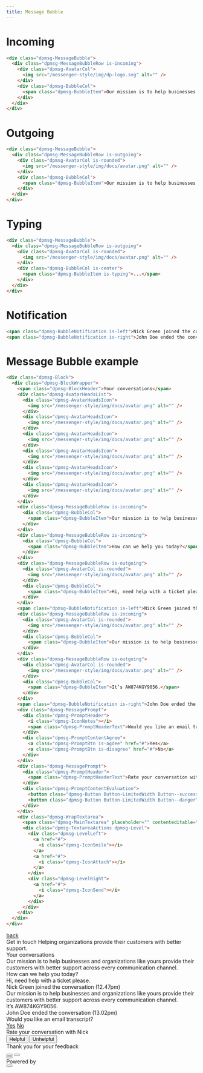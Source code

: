 ```yaml
---
title: Message Bubble
---
```


# Incoming
```html @preview
<div class="dpmsg-MessageBubble">
  <div class="dpmsg-MessageBubbleRow is-incoming">
    <div class="dpmsg-AvatarCol">
      <img src="/messenger-style/img/dp-logo.svg" alt="" />
    </div>
    <div class="dpmsg-BubbleCol">
      <span class="dpmsg-BubbleItem">Our mission is to help businesses and organizations like yours provide their customers with better support across every communication channel.</span>
    </div>
  </div>
</div>
```

# Outgoing
```html @preview
<div class="dpmsg-MessageBubble">
  <div class="dpmsg-MessageBubbleRow is-outgoing">
    <div class="dpmsg-AvatarCol is-rounded">
      <img src="/messenger-style/img/docs/avatar.png" alt="" />
    </div>
    <div class="dpmsg-BubbleCol">
      <span class="dpmsg-BubbleItem">Our mission is to help businesses and organizations like yours provide their customers with better support across every communication channel.</span>
    </div>
  </div>
</div>
```

# Typing
```html @preview
<div class="dpmsg-MessageBubble">
  <div class="dpmsg-MessageBubbleRow is-outgoing">
    <div class="dpmsg-AvatarCol is-rounded">
      <img src="/messenger-style/img/docs/avatar.png" alt="" />
    </div>
    <div class="dpmsg-BubbleCol is-center">
      <span class="dpmsg-BubbleItem is-typing">...</span>
    </div>
  </div>
</div>
```

# Notification
```html @preview
<span class="dpmsg-BubbleNotification is-left">Nick Green joined the conversation (12.47pm)</span>
<span class="dpmsg-BubbleNotification is-right">John Doe ended the conversation (13.02pm)</span>
```

# Message Bubble example
```html @preview
<div class="dpmsg-Block">
  <div class="dpmsg-BlockWrapper">
    <span class="dpmsg-BlockHeader">Your conversations</span>
    <div class="dpmsg-AvatarHeadsList">
      <div class="dpmsg-AvatarHeadsIcon">
        <img src="/messenger-style/img/docs/avatar.png" alt="" />
      </div>
      <div class="dpmsg-AvatarHeadsIcon">
        <img src="/messenger-style/img/docs/avatar.png" alt="" />
      </div>
      <div class="dpmsg-AvatarHeadsIcon">
        <img src="/messenger-style/img/docs/avatar.png" alt="" />
      </div>
      <div class="dpmsg-AvatarHeadsIcon">
        <img src="/messenger-style/img/docs/avatar.png" alt="" />
      </div>
      <div class="dpmsg-AvatarHeadsIcon">
        <img src="/messenger-style/img/docs/avatar.png" alt="" />
      </div>
      <div class="dpmsg-AvatarHeadsIcon">
        <img src="/messenger-style/img/docs/avatar.png" alt="" />
      </div>
    </div>
    <div class="dpmsg-MessageBubbleRow is-incoming">
      <div class="dpmsg-BubbleCol">
        <span class="dpmsg-BubbleItem">Our mission is to help businesses and organizations like yours provide their customers with better support across every communication channel.</span>
      </div>
    </div>
    <div class="dpmsg-MessageBubbleRow is-incoming">
      <div class="dpmsg-BubbleCol">
        <span class="dpmsg-BubbleItem">How can we help you today?</span>
      </div>
    </div>
    <div class="dpmsg-MessageBubbleRow is-outgoing">
      <div class="dpmsg-AvatarCol is-rounded">
        <img src="/messenger-style/img/docs/avatar.png" alt="" />
      </div>
      <div class="dpmsg-BubbleCol">
        <span class="dpmsg-BubbleItem">Hi, need help with a ticket please.</span>
      </div>
    </div>
    <span class="dpmsg-BubbleNotification is-left">Nick Green joined the conversation (12.47pm)</span>
    <div class="dpmsg-MessageBubbleRow is-incoming">
      <div class="dpmsg-AvatarCol is-rounded">
        <img src="/messenger-style/img/docs/avatar.png" alt="" />
      </div>
      <div class="dpmsg-BubbleCol">
        <span class="dpmsg-BubbleItem">Our mission is to help businesses and organizations like yours provide their customers with better support across every communication channel.</span>
      </div>
    </div>
    <div class="dpmsg-MessageBubbleRow is-outgoing">
      <div class="dpmsg-AvatarCol is-rounded">
        <img src="/messenger-style/img/docs/avatar.png" alt="" />
      </div>
      <div class="dpmsg-BubbleCol">
        <span class="dpmsg-BubbleItem">It’s AW874KGY9056.</span>
      </div>
    </div>
    <span class="dpmsg-BubbleNotification is-right">John Doe ended the conversation (13.02pm)</span>
    <div class="dpmsg-MessagePrompt">
      <div class="dpmsg-PromptHeader">
        <i class="dpmsg-IconNotes"></i>
        <span class="dpmsg-PromptHeaderText">Would you like an email transcript?</span>
      </div>
      <div class="dpmsg-PromptContentAgree">
        <a class="dpmsg-PromptBtn is-agdee" href="#">Yes</a>
        <a class="dpmsg-PromptBtn is-disagree" href="#">No</a>
      </div>
    </div>
    <div class="dpmsg-MessagePrompt">
      <div class="dpmsg-PromptHeader">
        <span class="dpmsg-PromptHeaderText">Rate your conversation with Nick</span>
      </div>
      <div class="dpmsg-PromptContentEvaluation">
        <button class="dpmsg-Button Button-LimitedWidth Button--success">Helpful</button>
        <button class="dpmsg-Button Button-LimitedWidth Button--danger">Unhelpful</button>
      </div>
    </div>
    <div class="dpmsg-WrapTextarea">
      <span class="dpmsg-MainTextarea" placeholder="" contenteditable="true"></span>
      <div class="dpmsg-TextareaActions dpmsg-Level">
        <div class="dpmsg-LevelLeft">
          <a href="#">
            <i class="dpmsg-IconSmile"></i>
          </a>
          <a href="#">
            <i class="dpmsg-IconAttach"></i>
          </a>  
        </div>
        <div class="dpmsg-LevelRight">
          <a href="#">
            <i class="dpmsg-IconSend"></i>
          </a>
        </div>
      </div>
    </div>
  </div>
</div>
```

<div class="dpmsg-ScreenWrap">
  <div class="dpmsg-Screen is-blue">
    <div class="dpmsg-ScreenHeder">
      <div class="dpmsg-ScreenControls dpmsg-Level">
        <a class="dpmsg-BackBtn dpmsg-LevelLeft" href="#"><i class="dpmsg-IconArrow iconArrow--left"></i> back</a>
        <a class="dpmsg-LevelRight" href="#"><i class="dpmsg-IconMute"></i></a>
      </div>
      <div class="dpmsg-ScreenHederLogo">
        <img src="/messenger-style/img/deskpro-logo-white.svg" alt="" />
      </div>
      <span class="dpmsg-ScreenHederTitle">Get in touch</span>
      <span class="dpmsg-ScreenHederText">Helping organizations provide their customers with better support.</span>
    </div>
    <div class="dpmsg-ScreenContent">
      <div class="dpmsg-Block">
        <div class="dpmsg-BlockWrapper">
          <span class="dpmsg-BlockHeader">Your conversations</span>
          <div class="dpmsg-AvatarHeadsList">
            <div class="dpmsg-AvatarHeadsIcon">
              <img src="/messenger-style/img/docs/avatar.png" alt="" />
            </div>
            <div class="dpmsg-AvatarHeadsIcon">
              <img src="/messenger-style/img/docs/avatar.png" alt="" />
            </div>
            <div class="dpmsg-AvatarHeadsIcon">
              <img src="/messenger-style/img/docs/avatar.png" alt="" />
            </div>
            <div class="dpmsg-AvatarHeadsIcon">
              <img src="/messenger-style/img/docs/avatar.png" alt="" />
            </div>
            <div class="dpmsg-AvatarHeadsIcon">
              <img src="/messenger-style/img/docs/avatar.png" alt="" />
            </div>
            <div class="dpmsg-AvatarHeadsIcon">
              <img src="/messenger-style/img/docs/avatar.png" alt="" />
            </div>
          </div>
          <div class="dpmsg-MessageBubbleRow is-incoming">
            <div class="dpmsg-BubbleCol">
              <span class="dpmsg-BubbleItem">Our mission is to help businesses and organizations like yours provide their customers with better support across every communication channel.</span>
            </div>
          </div>
          <div class="dpmsg-MessageBubbleRow is-incoming">
            <div class="dpmsg-BubbleCol">
              <span class="dpmsg-BubbleItem">How can we help you today?</span>
            </div>
          </div>
          <div class="dpmsg-MessageBubbleRow is-outgoing">
            <div class="dpmsg-AvatarCol is-rounded">
              <img src="/messenger-style/img/docs/avatar.png" alt="" />
            </div>
            <div class="dpmsg-BubbleCol">
              <span class="dpmsg-BubbleItem">Hi, need help with a ticket please.</span>
            </div>
          </div>
          <span class="dpmsg-BubbleNotification is-left">Nick Green joined the conversation (12.47pm)</span>
          <div class="dpmsg-MessageBubbleRow is-incoming">
            <div class="dpmsg-AvatarCol is-rounded">
              <img src="/messenger-style/img/docs/avatar.png" alt="" />
            </div>
            <div class="dpmsg-BubbleCol">
              <span class="dpmsg-BubbleItem">Our mission is to help businesses and organizations like yours provide their customers with better support across every communication channel.</span>
            </div>
          </div>
          <div class="dpmsg-MessageBubbleRow is-outgoing">
            <div class="dpmsg-AvatarCol is-rounded">
              <img src="/messenger-style/img/docs/avatar.png" alt="" />
            </div>
            <div class="dpmsg-BubbleCol">
              <span class="dpmsg-BubbleItem">It’s AW874KGY9056.</span>
            </div>
          </div>
          <span class="dpmsg-BubbleNotification is-right">John Doe ended the conversation (13.02pm)</span>
          <div class="dpmsg-MessagePrompt">
            <div class="dpmsg-PromptHeader">
              <i class="dpmsg-IconNotes"></i>
              <span class="dpmsg-PromptHeaderText">Would you like an email transcript?</span>
            </div>
            <div class="dpmsg-PromptContentAgree">
              <a class="dpmsg-PromptBtn is-agdee" href="#">Yes</a>
              <a class="dpmsg-PromptBtn is-disagree" href="#">No</a>
            </div>
          </div>
          <div class="dpmsg-MessagePrompt">
            <div class="dpmsg-PromptHeader">
              <span class="dpmsg-PromptHeaderText">Rate your conversation with Nick</span>
            </div>
            <div class="dpmsg-PromptContentEvaluation">
              <button class="dpmsg-Button Button-LimitedWidth Button--success">Helpful</button>
              <button class="dpmsg-Button Button-LimitedWidth Button--danger">Unhelpful</button>
            </div>
          </div>
          <div class="dpmsg-MessagePrompt">
            <div class="dpmsg-PromptHeader">
              <span class="dpmsg-PromptHeaderText">Thank you for your feedback</span>
            </div>
            <div class="dpmsg-PromptContentEvaluation">
              <i class="dpmsg-IconSmile is-blue"></i>
            </div>
          </div>
          <div class="dpmsg-WrapTextarea">
            <span class="dpmsg-MainTextarea" placeholder="" contenteditable="true"></span>
            <div class="dpmsg-TextareaActions dpmsg-Level">
              <div class="dpmsg-LevelLeft">
                <button class="dpmsg-iconOnly">
                  <i class="dpmsg-IconSmile"></i>
                </button>
                <button class="dpmsg-iconOnly">
                  <i class="dpmsg-IconAttach"></i>
                </button>  
              </div>
              <div class="dpmsg-LevelRight">
                <button class="dpmsg-iconOnly">
                  <i class="dpmsg-IconSend"></i>
                </button>
              </div>
            </div>
          </div>
        </div>
      </div>
    </div>
    <div class="dpmsg-ScreenFooter">
      <span class="dpmsg-ScreenLine"></span>
      <span class="dpmsg-ScreenFooterText">Powered by</span>
      <span class="dpmsg-VertLine"></span>
      <img class="dpmsg-ScreenFooterLogo" src="/messenger-style/img/deskpro-logo.svg" alt="" />
      <span class="dpmsg-ScreenLine"></span>
    </div>
  </div>
  <div class="dpmsg-ScreenIconRow is-left">
    <button class="dpmsg-TriggerBtn is-blue">
      <i class="dpmsg-Icon dpmsg-IconClose"></i>
    </button>
  </div>
</div>